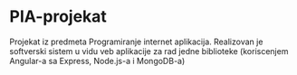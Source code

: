 # PIA-projekat
 Projekat iz predmeta Programiranje internet aplikacija. Realizovan je softverski sistem u vidu veb aplikacije za rad jedne biblioteke (koriscenjem Angular-a sa Express, Node.js-a i MongoDB-a)

